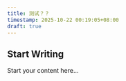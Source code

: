 ```yaml
---
title: 测试？？
timestamp: 2025-10-22 00:19:05+08:00
draft: true
---
```


## Start Writing

Start your content here...
